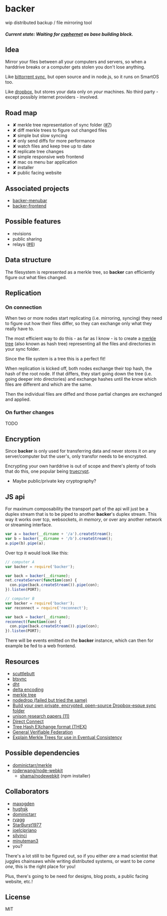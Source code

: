 # backer

wip distributed backup / file mirroring tool

#### *Current state: Waiting for [cyphernet](https://github.com/dominictarr/cyphernet) as base building block.*

## Idea

Mirror your files between all your computers and servers, so when a harddrive breaks or a computer gets stolen
you don't lose anything.

Like [bittorrent sync](http://labs.bittorrent.com/experiments/sync.html), but open source and in node.js,
so it runs on SmartOS too.

Like [dropbox](https://www.dropbox.com/), but stores your data only on _your_ machines.
No third party - except possibly internet providers - involved.

## Road map

* ✘ merkle tree representation of sync folder ([#7](https://github.com/juliangruber/backer/issues/7))
* ✘ diff merkle trees to figure out changed files
* ✘ simple but slow syncing
* ✘ only send diffs for more performance
* ✘ watch files and keep tree up to date
* ✘ replicate tree changes
* ✘ simple responsive web frontend
* ✘ mac os menu bar application
* ✘ installer
* ✘ public facing website

## Associated projects

* [backer-menubar](https://github.com/No9/backer-menubar)
* [backer-frontend](https://github.com/juliangruber/backer-frontend)

## Possible features

* revisions
* public sharing
* relays ([#6](https://github.com/juliangruber/backer/issues/6))

## Data structure

The filesystem is represented as a merkle tree, so **backer** can efficiently figure out what files changed.

## Replication

### On connection

When two or more nodes start replicating (i.e. mirroring, syncing) they need to figure out how
their files differ, so they can exchange only what they really have to.

The most efficient way to do this - as far as I know - is to create a [merkle
tree](http://en.wikipedia.org/wiki/Merkle_tree) (also known as hash tree) representing all
the files and directories in your sync folder.

Since the file system is a tree this is a perfect fit!

When replication is kicked off, both nodes exchange their top hash, the hash of the root node.
If that differs, they start going down the tree (i.e. going deeper into directories) and exchange
hashes until the know which files are different and which are the same.

Then the individual files are diffed and those partial changes are exchanged and applied.

### On further changes

TODO

## Encryption

Since **backer** is only used for transferring data and never stores it on any server/computer but the user's,
only transfor needs to be encrypted.

Encrypting your own harddrive is out of scope and there's plenty of tools that do this,
one popular being [truecrypt](http://www.truecrypt.org/).

* Maybe public/private key cryptography?

## JS api

For maximum composability the transport part of the api will just be a duplex
stream that is to be piped to another **backer**'s duplex stream. This way it
works over tcp, websockets, *in memory*, or over any another network or
streaming interface.

```js
var a = backer(__dirname + '/a').createStream();
var b = backer(__dirname + '/b').createStream();
a.pipe(b).pipe(a);
```

Over tcp it would look like this:

```js
// computer A
var backer = require('backer');

var back = backer(__dirname);
net.createServer(function(con) {
  con.pipe(back.createStream()).pipe(con);
}).listen(PORT);

// computer B
var backer = require('backer');
var reconnect = require('reconnect');

var back = backer(__dirname);
reconnect(function(con) {
  con.pipe(back.createStream()).pipe(con);
}).listen(PORT);
```

There will be events emitted on the **backer** instance, which can then for
example be fed to a web frontend.

## Resources

* [scuttlebutt](http://www.cs.cornell.edu/home/rvr/papers/flowgossip.pdf)
* [btsync](http://labs.bittorrent.com/experiments/sync/technology.html)
* [dht](http://engineering.bittorrent.com/2013/01/22/bittorrent-tech-talks-dht/)
* [delta encoding](http://en.wikipedia.org/wiki/Delta_encoding)
* [merkle tree](http://en.wikipedia.org/wiki/Merkle_tree)
* [nodedrop (failed but tried the same)](https://github.com/dominictarr/nodedrop)
* [Build your own private, encrypted, open-source Dropbox-esque sync folder](https://gist.github.com/Tho85/6045429)
* [unison research papers (11)](http://www.cis.upenn.edu/~bcpierce/papers/index.shtml#File%20Synchronization)
* [Direct Connect](http://en.wikipedia.org/wiki/Direct_Connect_(file_sharing))
* [Tree Hash EXchange format (THEX)](http://web.archive.org/web/20080316033726/http://www.open-content.net/specs/draft-jchapweske-thex-02.html)
* [General Verifiable Federation](http://www.waveprotocol.org/whitepapers/wave-protocol-verification)
* [Explain Merkle Trees for use in Eventual Consistency](http://stackoverflow.com/a/5489731)

## Possible dependencies

* [dominictarr/merkle](https://github.com/dominictarr/merkle)
* [roderwang/node-webkit](https://github.com/rogerwang/node-webkit/wiki/Tray)
  * [shama/nodewebkit](https://github.com/shama/nodewebkit) (npm installer)

## Collaborators

* [maxogden](https://github.com/maxogden)
* [hughsk](https://github.com/hughsk)
* [dominictarr](https://github.com/dominictarr)
* [rvagg](https://github.com/rvagg)
* [StarBurst1977](https://github.com/StarBurst1977)
* [joelcipriano](https://github.com/joelcipriano)
* [silvinci](https://github.com/silvinci)
* [minuteman3](https://github.com/minuteman3)
* you?

There's a lot still to be figured out, so if you either _are_ a mad scientist that juggles chainsaws while writing
distributed systems, or want to be _come one_, this is the right place for you!

Plus, there's going to be need for designs, blog posts, a public facing website, etc.!

## License

MIT
